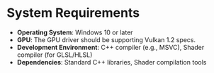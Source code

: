 # System Requirements

- **Operating System**: Windows 10 or later
- **GPU**: The GPU driver should be supporting Vulkan 1.2 specs.
- **Development Environment**: C++ compiler (e.g., MSVC), Shader compiler (for GLSL/HLSL)
- **Dependencies**: Standard C++ libraries, Shader compilation tools
